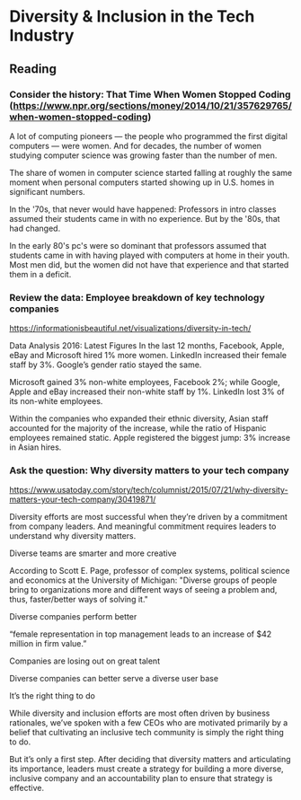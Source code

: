 #  Diversity & Inclusion in the Tech Industry

##  Reading
###  Consider the history: That Time When Women Stopped Coding (https://www.npr.org/sections/money/2014/10/21/357629765/when-women-stopped-coding)

A lot of computing pioneers — the people who programmed the first digital computers — were women. And for decades, the number of women studying computer science was growing faster than the number of men. 

The share of women in computer science started falling at roughly the same moment when personal computers started showing up in U.S. homes in significant numbers.

In the '70s, that never would have happened: Professors in intro classes assumed their students came in with no experience. But by the '80s, that had changed.

In the early 80's pc's were so dominant that professors assumed that students came in with having played with computers at home in their youth.  Most men did, but the women did not have that experience and that started them in a deficit.


### Review the data: Employee breakdown of key technology companies
https://informationisbeautiful.net/visualizations/diversity-in-tech/

Data Analysis 2016: Latest Figures
In the last 12 months, Facebook, Apple, eBay and Microsoft hired 1% more women. LinkedIn increased their female staff by 3%. Google’s gender ratio stayed the same.

Microsoft gained 3% non-white employees, Facebook 2%; while Google, Apple and eBay increased their non-white staff by 1%. LinkedIn lost 3% of its non-white employees.

Within the companies who expanded their ethnic diversity, Asian staff accounted for the majority of the increase, while the ratio of Hispanic employees remained static. Apple registered the biggest jump: 3% increase in Asian hires.

### Ask the question: Why diversity matters to your tech company
https://www.usatoday.com/story/tech/columnist/2015/07/21/why-diversity-matters-your-tech-company/30419871/

Diversity efforts are most successful when they’re driven by a commitment from company leaders. And meaningful commitment requires leaders to understand why diversity matters.

Diverse teams are smarter and more creative 

According to Scott E. Page, professor of complex systems, political science and economics at the University of Michigan: "Diverse groups of people bring to organizations more and different ways of seeing a problem and, thus, faster/better ways of solving it."

Diverse companies perform better

“female representation in top management leads to an increase of $42 million in firm value.”

Companies are losing out on great talent 

Diverse companies can better serve a diverse user base 

It’s the right thing to do 

While diversity and inclusion efforts are most often driven by business rationales, we’ve spoken with a few CEOs who are motivated primarily by a belief that cultivating an inclusive tech community is simply the right thing to do.

But it’s only a first step. After deciding that diversity matters and articulating its importance, leaders must create a strategy for building a more diverse, inclusive company and an accountability plan to ensure that strategy is effective.